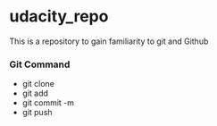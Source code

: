 # udacity_repo
This is a repository to gain familiarity to git and Github

### Git Command
* git clone
* git add
* git commit -m
* git push
